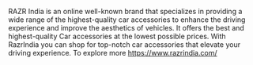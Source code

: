 RAZR India is an online well-known brand that specializes in providing a wide range of the highest-quality car accessories to enhance the driving experience and improve the aesthetics of vehicles. It offers the best and highest-quality Car accessories at the lowest possible prices. With RazrIndia you can shop for top-notch car accessories that elevate your driving experience. To explore more https://www.razrindia.com/
